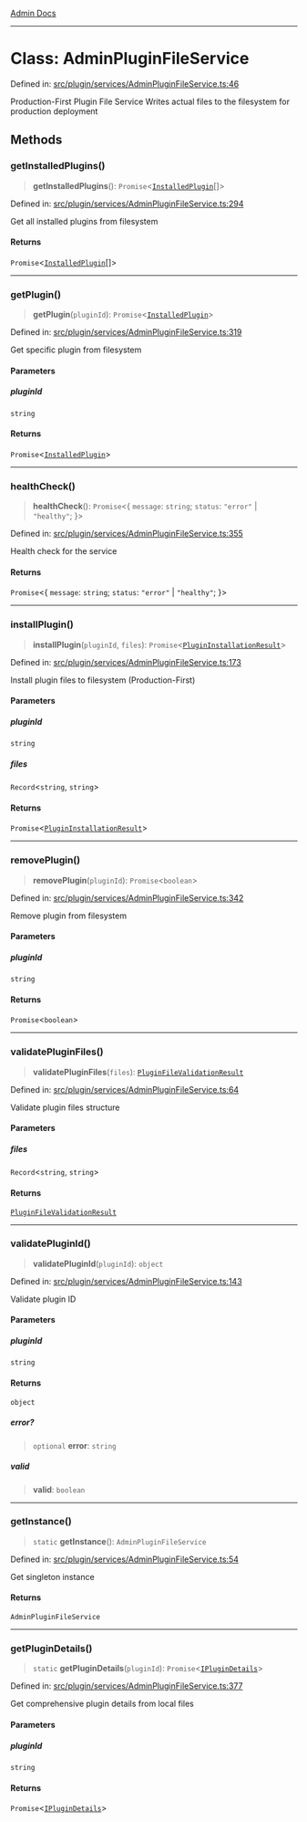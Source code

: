 [Admin Docs](/)

***

# Class: AdminPluginFileService

Defined in: [src/plugin/services/AdminPluginFileService.ts:46](https://github.com/PalisadoesFoundation/talawa-admin/blob/main/src/plugin/services/AdminPluginFileService.ts#L46)

Production-First Plugin File Service
Writes actual files to the filesystem for production deployment

## Methods

### getInstalledPlugins()

> **getInstalledPlugins**(): `Promise`\<[`InstalledPlugin`](../interfaces/InstalledPlugin.md)[]\>

Defined in: [src/plugin/services/AdminPluginFileService.ts:294](https://github.com/PalisadoesFoundation/talawa-admin/blob/main/src/plugin/services/AdminPluginFileService.ts#L294)

Get all installed plugins from filesystem

#### Returns

`Promise`\<[`InstalledPlugin`](../interfaces/InstalledPlugin.md)[]\>

***

### getPlugin()

> **getPlugin**(`pluginId`): `Promise`\<[`InstalledPlugin`](../interfaces/InstalledPlugin.md)\>

Defined in: [src/plugin/services/AdminPluginFileService.ts:319](https://github.com/PalisadoesFoundation/talawa-admin/blob/main/src/plugin/services/AdminPluginFileService.ts#L319)

Get specific plugin from filesystem

#### Parameters

##### pluginId

`string`

#### Returns

`Promise`\<[`InstalledPlugin`](../interfaces/InstalledPlugin.md)\>

***

### healthCheck()

> **healthCheck**(): `Promise`\<\{ `message`: `string`; `status`: `"error"` \| `"healthy"`; \}\>

Defined in: [src/plugin/services/AdminPluginFileService.ts:355](https://github.com/PalisadoesFoundation/talawa-admin/blob/main/src/plugin/services/AdminPluginFileService.ts#L355)

Health check for the service

#### Returns

`Promise`\<\{ `message`: `string`; `status`: `"error"` \| `"healthy"`; \}\>

***

### installPlugin()

> **installPlugin**(`pluginId`, `files`): `Promise`\<[`PluginInstallationResult`](../interfaces/PluginInstallationResult.md)\>

Defined in: [src/plugin/services/AdminPluginFileService.ts:173](https://github.com/PalisadoesFoundation/talawa-admin/blob/main/src/plugin/services/AdminPluginFileService.ts#L173)

Install plugin files to filesystem (Production-First)

#### Parameters

##### pluginId

`string`

##### files

`Record`\<`string`, `string`\>

#### Returns

`Promise`\<[`PluginInstallationResult`](../interfaces/PluginInstallationResult.md)\>

***

### removePlugin()

> **removePlugin**(`pluginId`): `Promise`\<`boolean`\>

Defined in: [src/plugin/services/AdminPluginFileService.ts:342](https://github.com/PalisadoesFoundation/talawa-admin/blob/main/src/plugin/services/AdminPluginFileService.ts#L342)

Remove plugin from filesystem

#### Parameters

##### pluginId

`string`

#### Returns

`Promise`\<`boolean`\>

***

### validatePluginFiles()

> **validatePluginFiles**(`files`): [`PluginFileValidationResult`](../interfaces/PluginFileValidationResult.md)

Defined in: [src/plugin/services/AdminPluginFileService.ts:64](https://github.com/PalisadoesFoundation/talawa-admin/blob/main/src/plugin/services/AdminPluginFileService.ts#L64)

Validate plugin files structure

#### Parameters

##### files

`Record`\<`string`, `string`\>

#### Returns

[`PluginFileValidationResult`](../interfaces/PluginFileValidationResult.md)

***

### validatePluginId()

> **validatePluginId**(`pluginId`): `object`

Defined in: [src/plugin/services/AdminPluginFileService.ts:143](https://github.com/PalisadoesFoundation/talawa-admin/blob/main/src/plugin/services/AdminPluginFileService.ts#L143)

Validate plugin ID

#### Parameters

##### pluginId

`string`

#### Returns

`object`

##### error?

> `optional` **error**: `string`

##### valid

> **valid**: `boolean`

***

### getInstance()

> `static` **getInstance**(): `AdminPluginFileService`

Defined in: [src/plugin/services/AdminPluginFileService.ts:54](https://github.com/PalisadoesFoundation/talawa-admin/blob/main/src/plugin/services/AdminPluginFileService.ts#L54)

Get singleton instance

#### Returns

`AdminPluginFileService`

***

### getPluginDetails()

> `static` **getPluginDetails**(`pluginId`): `Promise`\<[`IPluginDetails`](../../../types/interfaces/IPluginDetails.md)\>

Defined in: [src/plugin/services/AdminPluginFileService.ts:377](https://github.com/PalisadoesFoundation/talawa-admin/blob/main/src/plugin/services/AdminPluginFileService.ts#L377)

Get comprehensive plugin details from local files

#### Parameters

##### pluginId

`string`

#### Returns

`Promise`\<[`IPluginDetails`](../../../types/interfaces/IPluginDetails.md)\>
